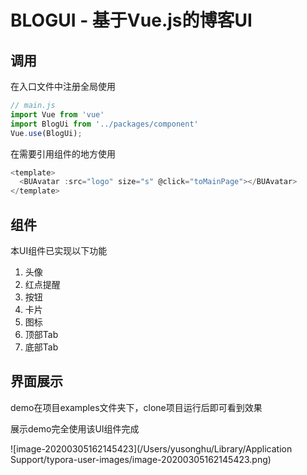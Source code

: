 # BLOGUI - 基于Vue.js的博客UI



## 调用

在入口文件中注册全局使用

```javascript
// main.js
import Vue from 'vue'
import BlogUi from '../packages/component'
Vue.use(BlogUi);
```

在需要引用组件的地方使用

```javascript
<template>
  <BUAvatar :src="logo" size="s" @click="toMainPage"></BUAvatar>
</template>
```



## 组件

本UI组件已实现以下功能

1. 头像
2. 红点提醒
3. 按钮
4. 卡片
5. 图标
6. 顶部Tab
7. 底部Tab



## 界面展示

demo在项目examples文件夹下，clone项目运行后即可看到效果

展示demo完全使用该UI组件完成

![image-20200305162145423](/Users/yusonghu/Library/Application Support/typora-user-images/image-20200305162145423.png)

